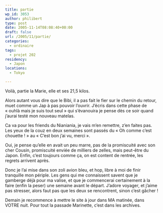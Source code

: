 ```yaml
---
title: partie
wp_id: 3053
author: philibert
type: post
date: 2005-11-14T08:08:40+00:00
draft: false
url: /2005/11/partie/
categories:
  - ordinaire
tags:
  - projet 202
residency:
  - Japon
locations:
  - Tokyo

---
```

Voilà, partie la Marie, elle et ses 21,5 kilos.

Alors autant vous dire que le Bibi, il a pas fait le fier sur le chemin du retour, muet comme un Jap à pas pouvoir l&rsquo;ouvrir. J&rsquo;écris dans cette phase de « ouhlà mais je suis tout seul » qui s&rsquo;évanouira je pense dès ce soir quand j&rsquo;aurai testé mon nouveau matelas. 

Ca va pour les friends du Nianiania, je vais m&rsquo;en remettre, z&rsquo;en faites pas. Les yeux de la couz en deux semaines sont passés du « Oh comme c&rsquo;est chouette ! » au « C&rsquo;est bon j&rsquo;ai vu, merci ». 

Oui, je pense qu&rsquo;elle en avait un peu marre, pas de la promiscuité avec son cher Cousin, promiscuité enviée de milliers de zelles, mais peut-être du Japon. Enfin, c&rsquo;est toujours comme ça, on est content de rentrée, les regrets arrivent après. 

Donc je l&rsquo;ai mise dans son zoli avion bleu, et hop, libre à moi de finir tranquille mon périple. Les gens qui me connaissent savent que je gamberge déjà pour ma valise, et que je commencerai certainement à la faire (enfin la peser) une semaine avant le départ. J&rsquo;adore voyager, et j&rsquo;aime pas stresser, alors faut pas que les deux se rencontrent, sinon c&rsquo;est gâcher !

Demain je recommence à mettre le site à jour dans MA matinée, dans VOTRE nuit. Pour tout la passade Marinette, c&rsquo;est dans les archives.